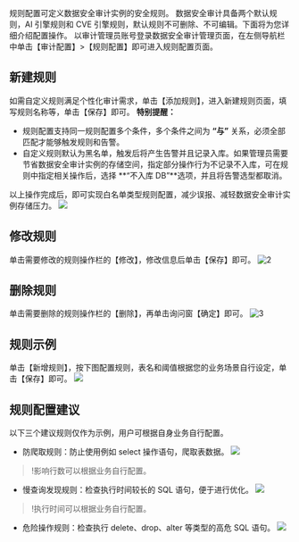 规则配置可定义数据安全审计实例的安全规则。
数据安全审计具备两个默认规则，AI 引擎规则和 CVE 引擎规则，默认规则不可删除、不可编辑。下面将为您详细介绍配置操作。
以审计管理员账号登录数据安全审计管理页面，在左侧导航栏中单击【审计配置】>【规则配置】即可进入规则配置页面。
## 新建规则
如需自定义规则满足个性化审计需求，单击【添加规则】，进入新建规则页面，填写规则名称等，单击【保存】即可。
**特别提醒：**
- 规则配置支持同一规则配置多个条件，多个条件之间为 **“与”** 关系，必须全部匹配才能够触发规则和告警。
- 自定义规则默认为黑名单，触发后将产生告警并且记录入库。如果管理员需要节省数据安全审计实例的存储空间，指定部分操作行为不记录不入库，可在规则中指定相关操作后，选择 **“不入库 DB”**选项，并且将告警选型都取消。

以上操作完成后，即可实现白名单类型规则配置，减少误报、减轻数据安全审计实例存储压力。
![](https://main.qcloudimg.com/raw/200dadb7acde82a18a5cf9e678fa74a2.png)
## 修改规则
单击需要修改的规则操作栏的【修改】，修改信息后单击【保存】即可。
![2](https://main.qcloudimg.com/raw/466472693da64821f2623c80c7345848.png)
## 删除规则
单击需要删除的规则操作栏的【删除】，再单击询问窗【确定】即可。
![3](https://main.qcloudimg.com/raw/d64bd93314716967f0fbe5be7f19f8b7.png)
## 规则示例
单击【新增规则】，按下图配置规则，表名和阈值根据您的业务场景自行设定，单击【保存】即可。
![](https://main.qcloudimg.com/raw/ff16441530a3b8942588cffd6ec4f713.png)
## 规则配置建议
以下三个建议规则仅作为示例，用户可根据自身业务自行配置。
- 防爬取规则：防止使用例如 select 操作语句，爬取表数据。
![](https://main.qcloudimg.com/raw/3eda0b4ce1cfa881884eb7dc39087cfc.png)
>!影响行数可以根据业务自行配置。

- 慢查询发现规则：检查执行时间较长的 SQL 语句，便于进行优化。
![](https://main.qcloudimg.com/raw/7a95ef92565df9af6db4ff5cc5711b47.png)
>!执行时间可以根据业务自行配置。

- 危险操作规则：检查执行 delete、drop、alter 等类型的高危 SQL 语句。
![](https://main.qcloudimg.com/raw/9ce871b6f9ee443dca2d9b01500f82f0.png)
 

